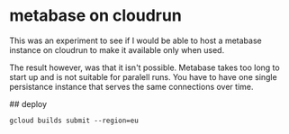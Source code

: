 # metabase on cloudrun

This was an experiment to see if I would be able to host a metabase instance on cloudrun to make it available only when used.

The result however, was that it isn't possible. Metabase takes too long to start up and is not suitable for paralell runs. You have to have one single persistance instance that serves the same connections over time.


## deploy

```shell
gcloud builds submit --region=eu
```